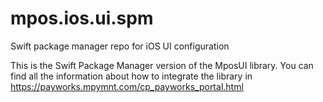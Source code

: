 # mpos.ios.ui.spm
Swift package manager repo for iOS UI configuration

This is the Swift Package Manager version of the MposUI library. 
You can find all the information about how to integrate the library in https://payworks.mpymnt.com/cp_payworks_portal.html

